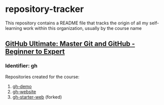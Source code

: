 # repository-tracker
This repository contains a README file that tracks the origin of all my self-learning work within this organization, usually by the course name

## [GitHub Ultimate: Master Git and GitHub - Beginner to Expert](https://www.udemy.com/course/github-ultimate/)
### Identifier: gh

Repositories created for the course:
1. [gh-demo](https://github.com/self-learning-organization/gh-demo)
2. [gh-website](https://github.com/self-learning-organization/gh-website)
3. [gh-starter-web](https://github.com/self-learning-organization/gh-starter-web) (forked)
